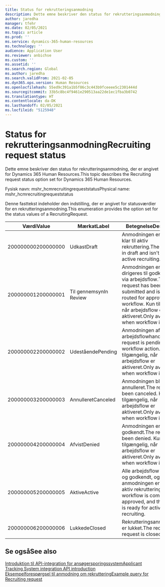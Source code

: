 ```yaml
---
title: Status for rekrutteringsanmodning
description: Dette emne beskriver den status for rekrutteringsanmodning, der er angivet for Dynamics 365 Human Resources.
author: jaredha
manager: tfehr
ms.date: 02/05/2021
ms.topic: article
ms.prod: ''
ms.service: dynamics-365-human-resources
ms.technology: ''
audience: Application User
ms.reviewer: anbichse
ms.custom: ''
ms.assetid: ''
ms.search.region: Global
ms.author: jaredha
ms.search.validFrom: 2021-02-05
ms.dyn365.ops.version: Human Resources
ms.openlocfilehash: 55ed9c391a1b5f86c3c443b9fceeee5c2301444d
ms.sourcegitcommit: 33b5c8bc4f9461e290513aa22de1ec1fba3b0742
ms.translationtype: HT
ms.contentlocale: da-DK
ms.lasthandoff: 02/05/2021
ms.locfileid: "5125948"
---
```

# <a name="recruiting-request-status"></a><span data-ttu-id="d56bf-103">Status for rekrutteringsanmodning</span><span class="sxs-lookup"><span data-stu-id="d56bf-103">Recruiting request status</span></span>

<span data-ttu-id="d56bf-104">Dette emne beskriver den status for rekrutteringsanmodning, der er angivet for Dynamics 365 Human Resources.</span><span class="sxs-lookup"><span data-stu-id="d56bf-104">This topic describes the Recruiting request status option set for Dynamics 365 Human Resources.</span></span>

<span data-ttu-id="d56bf-105">Fysisk navn: mshr_hcmrecruitingrequeststatus</span><span class="sxs-lookup"><span data-stu-id="d56bf-105">Physical name: mshr_hcmrecruitingrequeststatus</span></span>

<span data-ttu-id="d56bf-106">Denne fasttekst indeholder den indstilling, der er angivet for statusværdier for en rekrutteringsanmodning.</span><span class="sxs-lookup"><span data-stu-id="d56bf-106">This enumeration provides the option set for the status values of a RecruitingRequest.</span></span>

| <span data-ttu-id="d56bf-107">Værdi</span><span class="sxs-lookup"><span data-stu-id="d56bf-107">Value</span></span> | <span data-ttu-id="d56bf-108">Mærkat</span><span class="sxs-lookup"><span data-stu-id="d56bf-108">Label</span></span> | <span data-ttu-id="d56bf-109">Betegnelse</span><span class="sxs-lookup"><span data-stu-id="d56bf-109">Description</span></span> |
| --- | --- | --- |
| <span data-ttu-id="d56bf-110">200000000</span><span class="sxs-lookup"><span data-stu-id="d56bf-110">200000000</span></span> | <span data-ttu-id="d56bf-111">Udkast</span><span class="sxs-lookup"><span data-stu-id="d56bf-111">Draft</span></span> | <span data-ttu-id="d56bf-112">Anmodningen er kladde og klar til aktiv rekruttering.</span><span class="sxs-lookup"><span data-stu-id="d56bf-112">The request is in draft and isn't ready for active recruiting.</span></span> |
| <span data-ttu-id="d56bf-113">200000001</span><span class="sxs-lookup"><span data-stu-id="d56bf-113">200000001</span></span> | <span data-ttu-id="d56bf-114">Til gennemsyn</span><span class="sxs-lookup"><span data-stu-id="d56bf-114">In Review</span></span> | <span data-ttu-id="d56bf-115">Anmodningen er sendt og dirigeres til godkendelse via arbejdsflow.</span><span class="sxs-lookup"><span data-stu-id="d56bf-115">The request has been submitted and is being routed for approval by workflow.</span></span> <span data-ttu-id="d56bf-116">Kun tilgængelig, når arbejdsflow er aktiveret.</span><span class="sxs-lookup"><span data-stu-id="d56bf-116">Only available when workflow is enabled.</span></span> |
| <span data-ttu-id="d56bf-117">200000002</span><span class="sxs-lookup"><span data-stu-id="d56bf-117">200000002</span></span> | <span data-ttu-id="d56bf-118">Udestående</span><span class="sxs-lookup"><span data-stu-id="d56bf-118">Pending</span></span> | <span data-ttu-id="d56bf-119">Anmodningen afventer en arbejdsflowhandling.</span><span class="sxs-lookup"><span data-stu-id="d56bf-119">The request is pending workflow action.</span></span> <span data-ttu-id="d56bf-120">Kun tilgængelig, når arbejdsflow er aktiveret.</span><span class="sxs-lookup"><span data-stu-id="d56bf-120">Only available when workflow is enabled.</span></span> |
| <span data-ttu-id="d56bf-121">200000003</span><span class="sxs-lookup"><span data-stu-id="d56bf-121">200000003</span></span> | <span data-ttu-id="d56bf-122">Annulleret</span><span class="sxs-lookup"><span data-stu-id="d56bf-122">Canceled</span></span> | <span data-ttu-id="d56bf-123">Anmodningen blev annulleret.</span><span class="sxs-lookup"><span data-stu-id="d56bf-123">The request has been canceled.</span></span> <span data-ttu-id="d56bf-124">Kun tilgængelig, når arbejdsflow er aktiveret.</span><span class="sxs-lookup"><span data-stu-id="d56bf-124">Only available when workflow is enabled.</span></span> |
| <span data-ttu-id="d56bf-125">200000004</span><span class="sxs-lookup"><span data-stu-id="d56bf-125">200000004</span></span> | <span data-ttu-id="d56bf-126">Afvist</span><span class="sxs-lookup"><span data-stu-id="d56bf-126">Denied</span></span> | <span data-ttu-id="d56bf-127">Anmodningen er ikke godkendt.</span><span class="sxs-lookup"><span data-stu-id="d56bf-127">The request has been denied.</span></span> <span data-ttu-id="d56bf-128">Kun tilgængelig, når arbejdsflow er aktiveret.</span><span class="sxs-lookup"><span data-stu-id="d56bf-128">Only available when workflow is enabled.</span></span> |
| <span data-ttu-id="d56bf-129">200000005</span><span class="sxs-lookup"><span data-stu-id="d56bf-129">200000005</span></span> | <span data-ttu-id="d56bf-130">Aktive</span><span class="sxs-lookup"><span data-stu-id="d56bf-130">Active</span></span> | <span data-ttu-id="d56bf-131">Alle arbejdsflow er fuldført og godkendt, og anmodningen er klar til aktiv rekruttering.</span><span class="sxs-lookup"><span data-stu-id="d56bf-131">Any workflow is completed and approved, and the request is ready for active recruiting.</span></span> |
| <span data-ttu-id="d56bf-132">200000006</span><span class="sxs-lookup"><span data-stu-id="d56bf-132">200000006</span></span> | <span data-ttu-id="d56bf-133">Lukkede</span><span class="sxs-lookup"><span data-stu-id="d56bf-133">Closed</span></span> | <span data-ttu-id="d56bf-134">Rekrutteringsanmodningen er lukket.</span><span class="sxs-lookup"><span data-stu-id="d56bf-134">The recruiting request is closed.</span></span> |

## <a name="see-also"></a><span data-ttu-id="d56bf-135">Se også</span><span class="sxs-lookup"><span data-stu-id="d56bf-135">See also</span></span>

[<span data-ttu-id="d56bf-136">Introduktion til API-integration for ansøgersporingssystem</span><span class="sxs-lookup"><span data-stu-id="d56bf-136">Applicant Tracking System integration API introduction</span></span>](hr-admin-integration-ats-api-introduction.md)<br>
[<span data-ttu-id="d56bf-137">Eksempelforespørgsel til anmodning om rekruttering</span><span class="sxs-lookup"><span data-stu-id="d56bf-137">Example query for Recruiting request</span></span>](hr-admin-integration-ats-api-recruiting-request-example-query.md)
